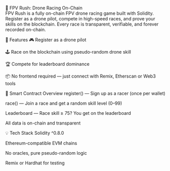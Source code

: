🏁 FPV Rush: Drone Racing On-Chain  
FPV Rush is a fully on-chain FPV drone racing game built with Solidity. Register as a drone pilot, compete in high-speed races, and prove your skills on the blockchain.
Every race is transparent, verifiable, and forever recorded on-chain.

🚀 Features
🎮 Register as a drone pilot

🕹️ Race on the blockchain using pseudo-random drone skill

🏆 Compete for leaderboard dominance 

📦 No frontend required — just connect with Remix, Etherscan or Web3 tools 

🔧 Smart Contract Overview
register() — Sign up as a racer (once per wallet)   

race() — Join a race and get a random skill level (0–99)

Leaderboard — Race skill ≥ 75? You get on the leaderboard

All data is on-chain and transparent

💡 Tech Stack
Solidity ^0.8.0

Ethereum-compatible EVM chains

No oracles, pure pseudo-random logic

Remix or Hardhat for testing

